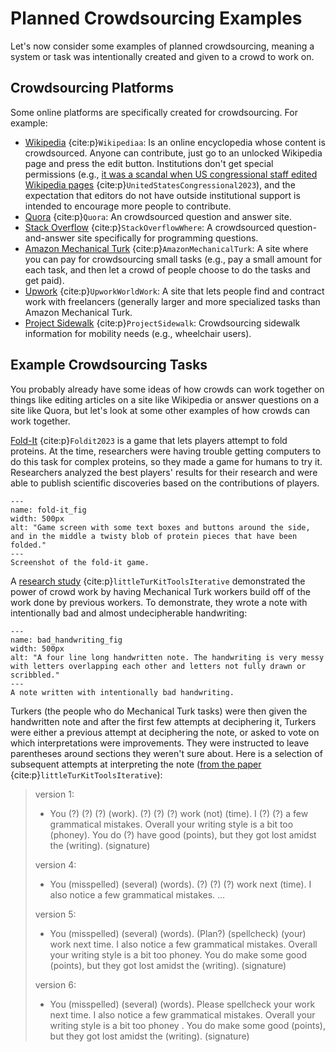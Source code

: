 # Planned Crowdsourcing Examples
Let's now consider some examples of planned crowdsourcing, meaning a system or task was intentionally created and given to a crowd to work on.

## Crowdsourcing Platforms
Some online platforms are specifically created for crowdsourcing. For example:
- [Wikipedia](https://www.wikipedia.org/) {cite:p}`Wikipediaa`: Is an online encyclopedia whose content is crowdsourced. Anyone can contribute, just go to an unlocked Wikipedia page and press the edit button. Institutions don't get special permissions (e.g., [it was a scandal when US congressional staff edited Wikipedia pages](https://en.wikipedia.org/wiki/United_States_congressional_staff_edits_to_Wikipedia) {cite:p}`UnitedStatesCongressional2023`), and the expectation that editors do not have outside institutional support is intended to encourage more people to contribute.
- [Quora](https://www.quora.com/) {cite:p}`Quora`: An crowdsourced question and answer site.
- [Stack Overflow](https://stackoverflow.com/) {cite:p}`StackOverflowWhere`:  A crowdsourced question-and-answer site specifically for programming questions.
- [Amazon Mechanical Turk](https://www.mturk.com/) {cite:p}`AmazonMechanicalTurk`: A site where you can pay for crowdsourcing small tasks (e.g., pay a small amount for each task, and then let a crowd of people choose to do the tasks and get paid).
- [Upwork](https://www.upwork.com/) {cite:p}`UpworkWorldWork`: A site that lets people find and contract work with freelancers (generally larger and more specialized tasks than Amazon Mechanical Turk.
- [Project Sidewalk](https://projectsidewalk.org) {cite:p}`ProjectSidewalk`: Crowdsourcing sidewalk information for mobility needs (e.g., wheelchair users).

## Example Crowdsourcing Tasks

You probably already have some ideas of how crowds can work together on things like editing articles on a site like Wikipedia or answer questions on a site like Quora, but let's look at some other examples of how crowds can work together.

[Fold-It](https://en.wikipedia.org/wiki/Foldit) {cite:p}`Foldit2023` is a game that lets players attempt to fold proteins. At the time, researchers were having trouble getting computers to do this task for complex proteins, so they made a game for humans to try it. Researchers analyzed the best players' results for their research and were able to publish scientific discoveries based on the contributions of players.

```{figure} fold-it.png
---
name: fold-it_fig
width: 500px
alt: "Game screen with some text boxes and buttons around the side, and in the middle a twisty blob of protein pieces that have been folded."
---
Screenshot of the fold-it game.
```

A [research study](https://uist.acm.org/archive/adjunct/2009/pdf/doctoral_symposium/paper193.pdf) {cite:p}`littleTurKitToolsIterative` demonstrated the power of crowd work by having Mechanical Turk workers build off of the work done by previous workers. To demonstrate, they wrote a note with intentionally bad and almost undecipherable handwriting:
```{figure} bad_handwriting.png
---
name: bad_handwriting_fig
width: 500px
alt: "A four line long handwritten note. The handwriting is very messy with letters overlapping each other and letters not fully drawn or scribbled."
---
A note written with intentionally bad handwriting.
```

Turkers (the people who do Mechanical Turk tasks) were then given the handwritten note and after the first few attempts at deciphering it, Turkers were either a previous attempt at deciphering the note, or asked to vote on which interpretations were improvements. They were instructed to leave parentheses around sections they weren't sure about. Here is a selection of subsequent attempts at interpreting the note ([from the paper](https://uist.acm.org/archive/adjunct/2009/pdf/doctoral_symposium/paper193.pdf) {cite:p}`littleTurKitToolsIterative`):

> version 1:
> - You (?) (?) (?) (work). (?) (?) (?) work (not) (time). I (?) (?) a few grammatical mistakes. Overall your writing style is a bit too (phoney). You do (?) have good (points), but they got lost amidst the (writing). (signature)
>
> version 4:
> - You (misspelled) (several) (words). (?) (?) (?) work next (time). I also notice a few grammatical mistakes. …
>
> version 5:
> -  You (misspelled) (several) (words). (Plan?) (spellcheck) (your) work next time. I also notice a few grammatical mistakes. Overall your writing style is a bit too phoney. You do make some good (points), but they got lost amidst the (writing). (signature)
>
> version 6:
> - You (misspelled) (several) (words). Please spellcheck your work next time. I also notice a few grammatical mistakes. Overall your writing style is a bit too phoney . You do make some good (points), but they got lost amidst the (writing). (signature)
